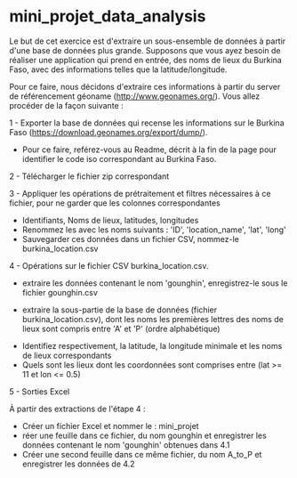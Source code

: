 # mini_projet_data_analysis
Le but de cet exercice est d'extraire un sous-ensemble de données à partir d'une base de données  plus grande.  Supposons que vous ayez besoin de réaliser une application qui prend en entrée, des noms  de lieux du Burkina Faso, avec des informations telles que la latitude/longitude.

Pour ce faire, nous décidons d'extraire ces informations à partir du server de référencement géoname (http://www.geonames.org/). Vous allez procéder de la façon suivante :

1 - Exporter la base de données qui recense les informations sur le Burkina Faso (https://download.geonames.org/export/dump/).

- Pour ce faire, reférez-vous au Readme, décrit à la fin de la page pour identifier le code iso correspondant au Burkina Faso.

2 - Télécharger le fichier zip correspondant

3 - Appliquer les opérations de prétraitement et filtres nécessaires à ce fichier, pour ne garder que les colonnes correspondantes
- Identifiants, Noms de lieux, latitudes, longitudes
- Renommez les avec les noms suivants : 'ID', 'location_name', 'lat', 'long'
- Sauvegarder ces données dans un fichier CSV, nommez-le burkina_location.csv
  
4 - Opérations sur le fichier CSV burkina_location.csv.

- extraire les données contenant le nom 'gounghin', enregistrez-le sous le fichier gounghin.csv
+ extraire la sous-partie de la base de données (fichier burkina_location.csv), dont les noms les premières lettres des noms de lieux sont compris entre 'A' et 'P' (ordre alphabétique)
- Identifiez respectivement, la latitude, la longitude minimale et les noms de lieux correspondants
- Quels sont les lieux dont les coordonnées sont comprises entre (lat >= 11 et lon <= 0.5)
  
5 - Sorties Excel

À partir des extractions de l'étape 4 :

- Créer un fichier Excel et nommer le : mini_projet
- réer une feuille dans ce fichier, du nom gounghin et enregistrer les données contenant le nom 'gounghin' obtenues dans 4.1
- Créer une second feuille dans ce même fichier, du nom A_to_P et enregistrer les données de 4.2
